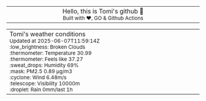 
<div align="center">
<table>
<tbody>
<td align="center">
<img width="2000" height="0"><br>
Hello, this is Tomi's github 👋<br>
<sup>Built with ❤️, GO & Github Actions</sup><br>
<img width="2000" height="0">
</td>
</tbody>
</table>
</div>
<table>
<tbody>
<td align="left">
<img width="2000" height="0"><br>
Tomi's weather conditions<br>
<sup>Updated at 2025-06-07T11:59:14Z</sup><br>
<sup>:low_brightness: Broken Clouds</sup><br>
<sup>:thermometer: Temperature 30.99 </sup><br>
<sup>:thermometer: Feels like 37.27</sup><br>
<sup>:sweat_drops: Humidity 69%</sup><br>
<sup>:mask: PM2.5 0.89 μg/m3</sup><br>
<sup>:cyclone: Wind 6.48m/s </sup><br>
<sup>:telescope: Visibility 10000m </sup><br>
<sup>:droplet: Rain 0mm/last 1h </sup><br>
<img width="2000" height="0">
</td>
<td align="left">
<img width="2000" height="0"><br>
<br>
<img width="2000" height="0">
</td>
</tbody>
</table>
</div>
    